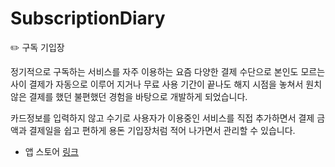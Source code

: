 # SubscriptionDiary

✏️ 구독 기입장

정기적으로 구독하는 서비스를 자주 이용하는 요즘 다양한 결제 수단으로 본인도 모르는 사이 결제가 자동으로 이루어 지거나 무료 사용 기간이 끝나도 해지 시점을 놓쳐서 원치 않은 결제를 했던 불편했던 경험을 바탕으로 개발하게 되었습니다. 

카드정보를 입력하지 않고 수기로 사용자가 이용중인 서비스를 직접 추가하면서 결제 금액과 결제일을 쉽고 편하게 용돈 기입장처럼 적어 나가면서 관리할 수 있습니다.

- 앱 스토어 [링크](https://apps.apple.com/kr/app/구독-기입장/id1564284442)
